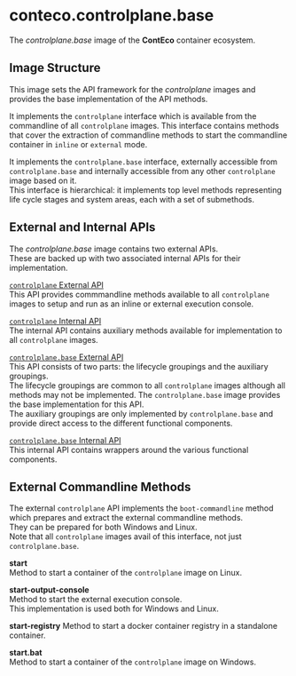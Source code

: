 # conteco.controlplane.base

The _controlplane.base_ image of the __ContEco__ container ecosystem.

## Image Structure

This image sets the API framework for the _controlplane_ images and provides the base implementation of the API methods.  

It implements the `controlplane` interface which is available from the commandline of all `controlplane` images.
This interface contains methods that cover the extraction of commandline methods to start the commandline container in `inline` or `external` mode.  

It implements the `controlplane.base` interface, externally accessible from `controlplane.base` and internally accessible from any other `controlplane` image based on it.  
This interface is hierarchical: it implements top level methods representing life cycle stages and system areas, each with a set of submethods.

## External and Internal APIs

The _controlplane.base_ image contains two external APIs.  
These are backed up with two associated internal APIs for their implementation.

[`controlplane` External API](./docs/CONTROLPLANE-EXTERNAL-API.md)  
This API provides commmandline methods available to all `controlplane` images to setup and run as an inline or external execution console.  

[`controlplane` Internal API](./docs/CONTROLPLANE-INTERNAL-API.md)  
The internal API contains auxiliary methods available for implementation to all `controlplane` images.  

[`controlplane.base` External API](./docs/CONTROLPLANE-BASE-EXTERNAL-API.md)  
This API consists of two parts: the lifecycle groupings and the auxiliary groupings.  
The lifecycle groupings are common to all `controlplane` images although all methods may not be implemented.
The `controlplane.base` image provides the base implementation for this API.  
The auxiliary groupings are only implemented by `controlplane.base` and provide direct access to the different functional components.

[`controlplane.base` Internal API](./docs/CONTROLPLANE-BASE-INTERNAL-API.md)  
This internal API contains wrappers around the various functional components.

## External Commandline Methods

The external `controlplane` API implements the `boot-commandline` method which prepares and extract the external commandline methods.  
They can be prepared for both Windows and Linux.  
Note that all `controlplane` images avail of this interface, not just `controlplane.base`.  

__start__  
Method to start a container of the `controlplane` image on Linux.

__start-output-console__  
Method to start the external execution console.  
This implementation is used both for Windows and Linux.  

__start-registry__
Method to start a docker container registry in a standalone container.  

__start.bat__  
Method to start a container of the `controlplane` image on Windows.
